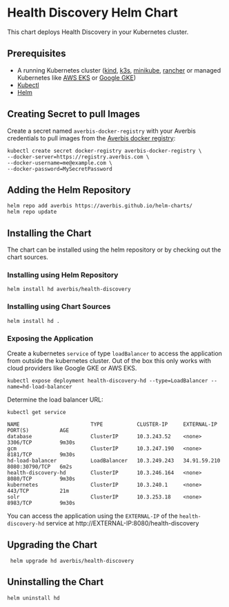 # Health Discovery Helm Chart

This chart deploys Health Discovery in your Kubernetes cluster.

## Prerequisites

- A running Kubernetes cluster ([kind](https://kind.sigs.k8s.io/docs/), [k3s](https://k3s.io/), [minikube](https://minikube.sigs.k8s.io/docs/start/), [rancher](https://rancher.com/) or managed Kubernetes like [AWS EKS](https://docs.aws.amazon.com/eks/latest/userguide/what-is-eks.html) or [Google GKE](https://cloud.google.com/kubernetes-engine))
- [Kubectl](https://kubernetes.io/docs/tasks/tools/)
- [Helm](https://helm.sh/docs/intro/install/)

## Creating Secret to pull Images

Create a secret named `averbis-docker-registry` with your Averbis credentials to pull images from the [Averbis docker registry](https://registry.averbis.com):

```
kubectl create secret docker-registry averbis-docker-registry \
--docker-server=https://registry.averbis.com \
--docker-username=me@example.com \
--docker-password=MySecretPassword
```

## Adding the Helm Repository
```
helm repo add averbis https://averbis.github.io/helm-charts/
helm repo update
```

## Installing the Chart

The chart can be installed using the helm repository or by checking out the chart sources.

### Installing using Helm Repository
```
helm install hd averbis/health-discovery
```
### Installing using Chart Sources
```
helm install hd .
```

### Exposing the Application
Create a kubernetes `service` of type `loadBalancer` to access the application from outside the kubernetes cluster. Out of the box this only works
with cloud providers like Google GKE or AWS EKS.

```
kubectl expose deployment health-discovery-hd --type=LoadBalancer --name=hd-load-balancer
```

Determine the load balancer URL:
```
kubectl get service

NAME                       TYPE           CLUSTER-IP     EXTERNAL-IP    PORT(S)          AGE
database                   ClusterIP      10.3.243.52    <none>         3306/TCP         9m30s
gcm                        ClusterIP      10.3.247.190   <none>         8181/TCP         9m30s
hd-load-balancer           LoadBalancer   10.3.249.243   34.91.59.210   8080:30790/TCP   6m2s
health-discovery-hd        ClusterIP      10.3.246.164   <none>         8080/TCP         9m30s
kubernetes                 ClusterIP      10.3.240.1     <none>         443/TCP          21m
solr                       ClusterIP      10.3.253.18    <none>         8983/TCP         9m30s
```

You can access the application using the `EXTERNAL-IP` of the `health-discovery-hd` service at http://EXTERNAL-IP:8080/health-discovery


## Upgrading the Chart
```
 helm upgrade hd averbis/health-discovery
```

## Uninstalling the Chart
```
helm uninstall hd
```

